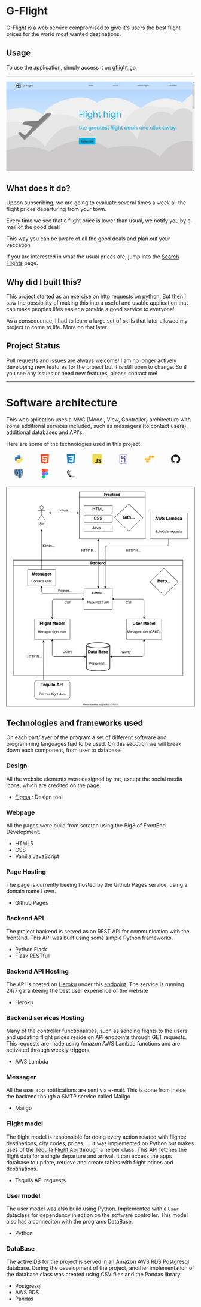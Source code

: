 # G-Flight

G-Flight is a web service compromised to give it's users the best flight prices for the world most wanted destinations. 


## Usage    

To use the application, simply access it on [gflight.ga](https://gflight.ga)
___
![website landing page][landing-page]

## What does it do?

Uppon subscribing, we are going to evaluate several times a week all the flight prices departuring from your town. 

Every time we see that a flight price is lower than usual, we notify you by e-mail of the good deal!

This way you can be aware of all the good deals and plan out your vaccation

If you are interested in what the usual prices are, jump into the [Search Flights](https://gflight.ga/view-flights.html) page.


## Why did I built this?

This project started as an exercise on http requests on python. But then I saw the possibility of making this into a useful and usable application that can make peoples lifes easier a provide a good service to everyone!

As a consequence, I had to learn a large set of skills that later allowed my project to come to life. More on that later.


## Project Status
Pull requests and issues are always welcome! I am no longer actively developing new features for the project but it is still open to change. So if you see any issues or need new features, please contact me!

___
# Software architecture

This web aplication uses a MVC (Model, View, Controller) architecture with some additional services included, such as messagers (to contact users), additional databases and API's.

Here are some of the technologies used in this project

<img style="padding:5px 20px;" width="26px" src="https://raw.githubusercontent.com/devicons/devicon/00f02ef57fb7601fd1ddcc2fe6fe670fef3ae3e4/icons/python/python-original.svg"/>
<img style="padding:5px 20px;" width="26px" src="https://raw.githubusercontent.com/devicons/devicon/00f02ef57fb7601fd1ddcc2fe6fe670fef3ae3e4/icons/html5/html5-original.svg"/>
<img style="padding:5px 20px;" width="26px" src="https://raw.githubusercontent.com/devicons/devicon/00f02ef57fb7601fd1ddcc2fe6fe670fef3ae3e4/icons/css3/css3-original.svg"/>
<img style="padding:5px 20px;" width="26px" src="https://raw.githubusercontent.com/devicons/devicon/00f02ef57fb7601fd1ddcc2fe6fe670fef3ae3e4/icons/javascript/javascript-original.svg"/>
<img style="padding:5px 20px;" width="26px" src="https://raw.githubusercontent.com/devicons/devicon/00f02ef57fb7601fd1ddcc2fe6fe670fef3ae3e4/icons/heroku/heroku-original.svg"/>
<img style="padding:5px 20px;" width="26px" src="https://raw.githubusercontent.com/devicons/devicon/00f02ef57fb7601fd1ddcc2fe6fe670fef3ae3e4/icons/amazonwebservices/amazonwebservices-original.svg"/>
<img style="padding:5px 20px;" width="26px" src="https://raw.githubusercontent.com/devicons/devicon/00f02ef57fb7601fd1ddcc2fe6fe670fef3ae3e4/icons/github/github-original.svg"/>
<img style="padding:5px 20px;" width="26px" src="https://raw.githubusercontent.com/devicons/devicon/00f02ef57fb7601fd1ddcc2fe6fe670fef3ae3e4/icons/postgresql/postgresql-original.svg"/>
<img style="padding:5px 20px;" width="26px" src="https://raw.githubusercontent.com/devicons/devicon/00f02ef57fb7601fd1ddcc2fe6fe670fef3ae3e4/icons/figma/figma-original.svg"/>
<img style="padding:5px 20px;" width="26px" src="https://raw.githubusercontent.com/devicons/devicon/00f02ef57fb7601fd1ddcc2fe6fe670fef3ae3e4/icons/flask/flask-original.svg"/>


![software architecture][architecture]

## **Technologies and frameworks used**
On each part/layer of the program a set of different software and programming languages had to be used. On this secction we will break down each component, from user to database.


### **Design**
All the website elements were designed by me, except the social media icons, which are credited on the page.
- [Figma][figma] : Design tool

### **Webpage**
All the pages were build from scratch using the Big3 of FrontEnd Development.
- HTML5
- CSS
- Vanilla JavaScript

### **Page Hosting**
The page is currently beeing hosted by the Github Pages service, using a domain name I own.
- Github Pages

### **Backend API**
The project backend is served as an REST API for communication with the frontend. This API was built using some simple Python frameworks.
- Python Flask
- Flask RESTfull

### **Backend API Hosting**
The API is hosted on [Heroku][heroku] under this [endpoint][backend-endpoint]. The service is running 24/7 garanteeing the best user experience of the website
- Heroku

### **Backend services Hosting**
Many of the controller functionalities, such as sending flights to the users and updating flight prices reside on API endpoints through GET requests. 
This requests are made using Amazon AWS Lambda functions and are activated through weekly triggers.
- AWS Lambda 

### **Messager**
All the user app notifications are sent via e-mail. This is done from inside the backend though a SMTP service called Mailgo
- Mailgo

### **Flight model**
The flight model is responsible for doing every action related with flights: destinations, city codes, prices, ...
It was implemented on Python but makes uses of the [Tequila Flight Api][tequila] through a helper class. This API fetches the flight data for a single departure and arrival.
It can access the apps database to update, retrieve and create tables with flight prices and destinations.
- Tequila API requests

### **User model**
The user model was also build using Python. Implemented with a `User` dataclass for dependency injection on the software controller.
This model also has a conneciton with the programs DataBase.
- Python

### **DataBase**
The active DB for the project is served in an Amazon AWS RDS Postgresql database. During the development of the project, another implementation of the database class was created using CSV files and the Pandas library.
- Postgresql
- AWS RDS
- Pandas


[architecture]: https://raw.githubusercontent.com/guilevieiram/g_flight/8e1a7d1c0ff2c7b884d327e739e96558fe8d5757/g-flight-architecture.svg
[landing-page]: https://raw.githubusercontent.com/guilevieiram/g_flight/main/src/view/static/media/front-page.png 
[figma]: https://www.figma.com/
[heroku]:   https://www.heroku.com
[backend-endpoint]: https://g-flight-backend.heroku.com
[tequila]: tequila.kiwi.com/